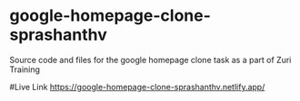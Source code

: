 # google-homepage-clone-sprashanthv
 Source code and files for the google homepage clone task as a part of Zuri Training

#Live Link
 https://google-homepage-clone-sprashanthv.netlify.app/

